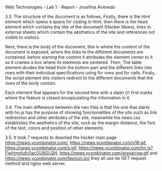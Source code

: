 Web Technologies - Lab 1 - Report - Josefina Acevedo

3.3. The structure of the document is as follows,
	Firstly, there is the html element which opens a space for coding in html, then
	there is the head element which contains the title of the document (Hacker News), 
	links to external sheets which contain the aesthetics of the site and references not 
	visible to visitors.
	
Next, there is the body of the document, this is where the content of the document 
	is exposed, where the links to the different documents are contained. before starting 
	the content it attributes the element center to it so it craetes a box where its elements 
	are centered. Then, The table element divides the head from the bottom part and the different 
	links into rows with their individual specifications using <tr> for rows and <td> for cells.
	Finaly, the script element lets visitors redirect to the different documents that the
	rows of the body contain.
	
Each element that appears for the second time with a slash (/) first marks where the feature 
	is closed encapsulating the information in it.


3.4. 
	The main difference between the two files is that the one that starts with hn.js has 
	the purpose of showing functionalities of the site such as link redirection and other 
	attributes of the site, meanwhile the news.css establishes the aesthetics of the site, 
	such as the margin distance, the font of the text, colors and position of other elements.

3.5. 
	It took 7 requests to downlad the hacker main page
	https://news.ycombinator.com/, https://news.ycombinator.com/y18.gif, 
	https://news.ycombinator.com/s.gif, https://news.ycombinator.com/hn.js?FipHmofufc0acGUN2LQH, 
	https://news.ycombinator.com/grayarrow.gif and https://news.ycombinator.com/favicon.ico 
	they all use de GET request method and nginx web server.
